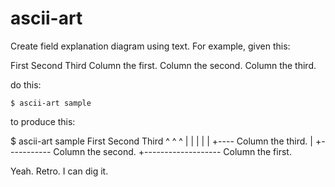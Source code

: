 # ascii-art
Create field explanation diagram using text.  For example, given this:

 First	Second	Third
 Column the first.
 Column the second.
 Column the third.

do this:

	$ ascii-art sample

to produce this:

$ ascii-art sample
 First  Second  Third
   ^       ^      ^
   |       |      |
   |       |      +----  Column the third.
   |       +-----------  Column the second.
   +-------------------  Column the first.

Yeah.  Retro.  I can dig it.
